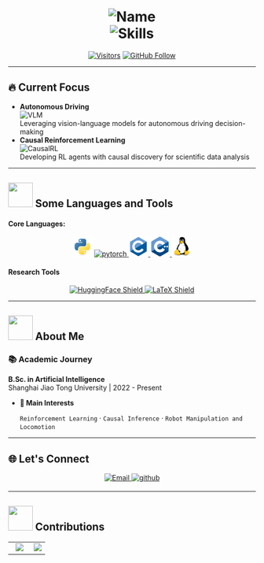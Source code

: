 <!--
<h1 align="center"> 
  <img src="https://emojis.slackmojis.com/emojis/images/1643514692/5197/party_blob.gif?1643514692" width="30"/> 
  Hi, I'm Jiaguo Tian 
  <img src="https://emojis.slackmojis.com/emojis/images/1643514692/5197/party_blob.gif?1643514692" width="30"/>
</h1>
-->

<!--
<h1 align="center">
<img src="https://readme-typing-svg.demolab.com?font=Fira+Code&weight=600&size=25&duration=3500&pause=800&color=00FF00&center=true&vCenter=true&width=750&height=80&lines=Hi_👋_I'm_Jiaguo_Tian_;VLM_🚗_|_Reinforcement_Learning_🤖_|_Causal_AI_🔍" alt="Typing Animation" />
-->

<h1 align="center">
  <img src="https://readme-typing-svg.demolab.com?font=Fira+Code&size=35&duration=3500&pause=100000&color=00FF00&center=true&width=750&height=50&lines=Hi_👋_I'm_Jiaguo_Tian_" alt="Name" />
  <br>
  <img src="https://readme-typing-svg.demolab.com?font=Fira+Code&size=28&duration=3500&pause=1000&color=00FF00&center=true&width=750&height=50&lines=  🧠 AI_Learner_|_🚀_RL_practitioner " alt="Skills" />
</h1>


<div align="center">

  [![Visitors](https://komarev.com/ghpvc/?username=astral705&label=Profile%20Views&color=0e75b6&style=flat)](https://github.com/astral705)
  [![GitHub Follow](https://img.shields.io/github/followers/astral705?label=Follow&style=social)](https://github.com/astral705)

</div>

---

## 🔥 Current Focus

- **Autonomous Driving**  
  ![VLM](https://img.shields.io/badge/VLM-Research-important)  
  Leveraging vision-language models for autonomous driving decision-making
- **Causal Reinforcement Learning**  
  ![CausalRL](https://img.shields.io/badge/Causal-RL-blueviolet)  
  Developing RL agents with causal discovery for scientific data analysis

---

## <img src="https://media2.giphy.com/media/QssGEmpkyEOhBCb7e1/giphy.gif?cid=ecf05e47a0n3gi1bfqntqmob8g9aid1oyj2wr3ds3mg700bl&rid=giphy.gif" width="50px" height="50px"> Some Languages and Tools

<h4 align="left">Core Languages:</h3>
<p align="center"><img src="https://raw.githubusercontent.com/devicons/devicon/master/icons/python/python-original.svg" alt="python" width="40" height="40"/> </a> <a href="https://pytorch.org/" target="_blank" rel="noreferrer"> <img src="https://www.vectorlogo.zone/logos/pytorch/pytorch-icon.svg" alt="pytorch" width="40" height="40"/> <a href="https://www.cprogramming.com/" target="_blank" rel="noreferrer"> <img src="https://raw.githubusercontent.com/devicons/devicon/master/icons/c/c-original.svg" alt="c" width="40" height="40"/> </a> <a href="https://www.w3schools.com/cpp/" target="_blank" rel="noreferrer"> <img src="https://raw.githubusercontent.com/devicons/devicon/master/icons/cplusplus/cplusplus-original.svg" alt="cplusplus" width="40" height="40"/> </a> <a href="https://www.linux.org/" target="_blank" rel="noreferrer"> <img src="https://raw.githubusercontent.com/devicons/devicon/master/icons/linux/linux-original.svg" alt="linux" width="40" height="40"/> </a> <a href="https://www.python.org" target="_blank" rel="noreferrer"> </a> </p>

#### Research Tools

<div align="center">
  <a href="https://img.shields.io/badge/-HuggingFace-FFD21F?logo=huggingface&logoColor=black">
    <img src="https://img.shields.io/badge/-HuggingFace-FFD21F?logo=huggingface&logoColor=black" alt="HuggingFace Shield">
  </a>
  <a href="https://img.shields.io/badge/-LaTeX-008080?logo=latex&logoColor=white">
    <img src="https://img.shields.io/badge/-LaTeX-008080?logo=latex&logoColor=white" alt="LaTeX Shield">
  </a>
</div>

---

## <img src="https://raw.githubusercontent.com/nixin72/nixin72/master/wave.gif" width="50px" height="50px"></img> About Me


### 📚 Academic Journey

**B.Sc. in Artificial Intelligence**  
Shanghai Jiao Tong University | 2022 - Present  
  
- **🎯 Main Interests**

  `Reinforcement Learning` · `Causal Inference` · `Robot Manipulation and Locomotion`

---

## 🌐 Let's Connect

<p align="center">
  <a href="mailto:705astral@gmail.com">
    <img src="https://img.shields.io/badge/Gmail-D14836?style=for-the-badge&logo=gmail&logoColor=white" alt="Email">
  </a>
  <a href="https://github.com/astral705" target="_blank">
  <img src=https://img.shields.io/badge/github-%2324292e.svg?&style=for-the-badge&logo=github&logoColor=white alt=github style="margin-bottom: 5px;" />
  </a>
</p>

---

## <img src='https://raw.githubusercontent.com/ShahriarShafin/ShahriarShafin/main/Assets/handshake.gif' width="50px" height="50px"> Contributions

<table align="center">
  <tr>
    <td width="60%" align="center">
      <img src="https://github-readme-stats.vercel.app/api?username=astral705&show_icons=true&theme=nightowl&hide_border=true&count_private=true&include_all_commits=true&bg_color=0,EE82EE,FFFFFF&theme=graywhite" />
    </td>
    <td width="40%" align="center">
      <img src="https://github-readme-stats.vercel.app/api/top-langs/?username=astral705&layout=compact&theme=nightowl&hide_border=true&langs_count=8&hide=html,css&bg_color=0,EE82EE,FFFFFF&theme=graywhite" />
    </td>
  </tr>

